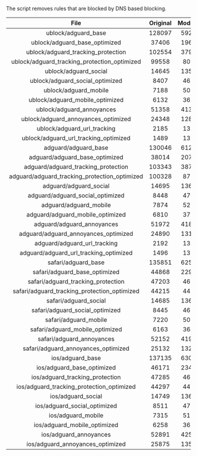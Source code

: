 The script removes rules that are blocked by DNS based blocking.


| File | Original | Modified |
|:----:|:-----:|:-----:|
| ublock/adguard_base | 128097 | 59251 |
| ublock/adguard_base_optimized | 37406 | 19682 |
| ublock/adguard_tracking_protection | 102554 | 37997 |
| ublock/adguard_tracking_protection_optimized | 99558 | 8023 |
| ublock/adguard_social | 14645 | 13584 |
| ublock/adguard_social_optimized | 8407 | 4660 |
| ublock/adguard_mobile | 7188 | 5050 |
| ublock/adguard_mobile_optimized | 6132 | 3612 |
| ublock/adguard_annoyances | 51358 | 41311 |
| ublock/adguard_annoyances_optimized | 24348 | 12865 |
| ublock/adguard_url_tracking | 2185 | 1331 |
| ublock/adguard_url_tracking_optimized | 1489 | 1328 |
| adguard/adguard_base | 130046 | 61270 |
| adguard/adguard_base_optimized | 38014 | 20725 |
| adguard/adguard_tracking_protection | 103343 | 38726 |
| adguard/adguard_tracking_protection_optimized | 100328 | 8736 |
| adguard/adguard_social | 14695 | 13641 |
| adguard/adguard_social_optimized | 8448 | 4704 |
| adguard/adguard_mobile | 7874 | 5230 |
| adguard/adguard_mobile_optimized | 6810 | 3785 |
| adguard/adguard_annoyances | 51972 | 41863 |
| adguard/adguard_annoyances_optimized | 24890 | 13161 |
| adguard/adguard_url_tracking | 2192 | 1338 |
| adguard/adguard_url_tracking_optimized | 1496 | 1335 |
| safari/adguard_base | 135851 | 62526 |
| safari/adguard_base_optimized | 44868 | 22978 |
| safari/adguard_tracking_protection | 47203 | 4614 |
| safari/adguard_tracking_protection_optimized | 44215 | 4467 |
| safari/adguard_social | 14685 | 13625 |
| safari/adguard_social_optimized | 8445 | 4691 |
| safari/adguard_mobile | 7220 | 5086 |
| safari/adguard_mobile_optimized | 6163 | 3642 |
| safari/adguard_annoyances | 52152 | 41966 |
| safari/adguard_annoyances_optimized | 25132 | 13239 |
| ios/adguard_base | 137135 | 63031 |
| ios/adguard_base_optimized | 46171 | 23482 |
| ios/adguard_tracking_protection | 47285 | 4622 |
| ios/adguard_tracking_protection_optimized | 44297 | 4475 |
| ios/adguard_social | 14749 | 13663 |
| ios/adguard_social_optimized | 8511 | 4711 |
| ios/adguard_mobile | 7315 | 5130 |
| ios/adguard_mobile_optimized | 6258 | 3683 |
| ios/adguard_annoyances | 52891 | 42595 |
| ios/adguard_annoyances_optimized | 25875 | 13549 |